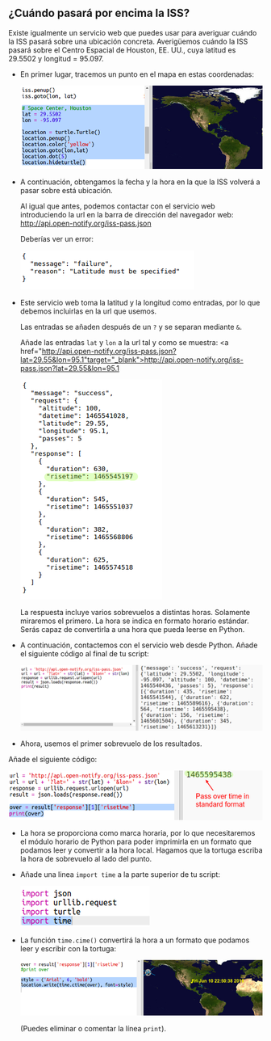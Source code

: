 

## ¿Cuándo pasará por encima la ISS?

Existe igualmente un servicio web que puedes usar para averiguar cuándo la ISS pasará sobre una ubicación concreta. 
Averigüemos cuándo la ISS pasará sobre el Centro Espacial de Houston, EE. UU., cuya latitud es 29.5502 y longitud = 95.097.
  
+ En primer lugar, tracemos un punto en el mapa en estas coordenadas:

  ![screenshot](images/iss-houston.png)

+ A continuación, obtengamos la fecha y la hora en la que la ISS volverá a pasar sobre está ubicación. 

  Al igual que antes, podemos contactar con el servicio web introduciendo la url en la barra de dirección del navegador web: <a href="http://api.open-notify.org/iss-pass.json" target="_blank">http://api.open-notify.org/iss-pass.json</a>
  
  Deberías ver un error:

  ![screenshot](images/iss-pass-error.png)

+ Este servicio web toma la latitud y la longitud como entradas, por lo que debemos incluirlas en la url que usemos.

  Las entradas se añaden después de un `?` y se separan mediante `&`. 

  Añade las entradas `lat` y `lon` a la url tal y como se muestra: <a href="http://api.open-notify.org/iss-pass.json?lat=29.55&lon=95.1"target="_blank">http://api.open-notify.org/iss-pass.json?lat=29.55&lon=95.1</a>
  
  ![screenshot](images/iss-passtimes.png)
  
  La respuesta incluye varios sobrevuelos a distintas horas. Solamente miraremos el primero. La hora se indica en formato horario estándar. Serás capaz de convertirla a una hora que pueda leerse en Python. 

+ A continuación, contactemos con el servicio web desde Python. Añade el siguiente código al final de tu script:

  ![screenshot](images/iss-passover.png)

+ Ahora, usemos el primer sobrevuelo de los resultados.

Añade el siguiente código:

  ![screenshot](images/iss-print-pass.png)


+ La hora se proporciona como marca horaria, por lo que necesitaremos el módulo horario de Python para poder imprimirla en un formato que podamos leer y convertir a la hora local.  Hagamos que la tortuga escriba la hora de sobrevuelo al lado del punto. 

+ Añade una linea `import time` a la parte superior de tu script:

  ![screenshot](images/iss-time.png)

+ La función `time.cime()` convertirá la hora a un formato que podamos leer y escribir con la tortuga: 

  ![screenshot](images/iss-pass-write.png)
 
  (Puedes eliminar o comentar la línea `print`).
